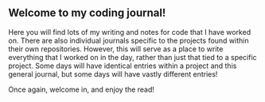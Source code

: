 ## Welcome to my coding journal!

Here you will find lots of my writing and notes for code that I have worked on. There are also individual journals specific to the projects found within their own repositories. However, this will serve as a place to write everything that I worked on in the day, rather than just that tied to a specific project. Some days will have identical entries within a project and this general journal, but some days will have vastly different entries!

Once again, welcome in, and enjoy the read!
